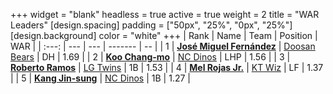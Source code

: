+++
widget = "blank"
headless = true
active = true
weight = 2
title = "WAR Leaders"
[design.spacing]
padding = ["50px", "25%", "0px", "25%"]
[design.background]
color = "white"
+++
| Rank | Name | Team | Position | WAR |
| :---: | --- | --- | ------- | -- |
| 1 | [**José Miguel Fernández**](/players/12514) | [Doosan Bears](/teams/DoosanBears) | DH | 1.69 |
| 2 | [**Koo Chang-mo**](/players/7698) | [NC Dinos](/teams/NCDinos) | LHP | 1.56 |
| 3 | [**Roberto Ramos**](/players/13795) | [LG Twins](/teams/LGTwins) | 1B | 1.53 |
| 4 | [**Mel Rojas Jr.**](/players/11380) | [KT Wiz](/teams/KTWiz) | LF | 1.37 |
| 5 | [**Kang Jin-sung**](/players/3645) | [NC Dinos](/teams/NCDinos) | 1B | 1.27 |
